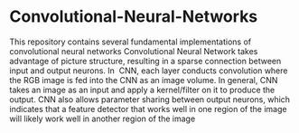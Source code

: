 # Convolutional-Neural-Networks
This repository contains several fundamental implementations of convolutional neural networks 
Convolutional Neural Network takes advantage of picture structure, resulting in a sparse connection between input and output neurons. In  CNN, each layer conducts convolution where the RGB image is fed into the CNN as an image volume. In general, CNN takes an image as an input and apply a kernel/filter on it to produce the output. CNN also allows parameter sharing between output neurons, which indicates that a feature detector that works well in one region of the image will likely work well in another region of the image
